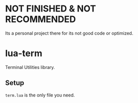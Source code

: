 # NOT FINISHED & NOT RECOMMENDED
Its a personal project there for its not good code or optimized.

# lua-term
Terminal Utilities library.

## Setup
`term.lua` is the only file you need.
